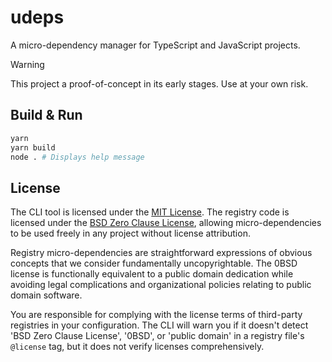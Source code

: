 # udeps

A micro-dependency manager for TypeScript and JavaScript projects.

> [!WARNING] 
> This project a proof-of-concept in its early stages. Use at your own risk.

## Build & Run

```bash
yarn
yarn build
node . # Displays help message
```

## License

The CLI tool is licensed under the [MIT License](./LICENSE). The registry code is licensed under the [BSD Zero Clause License](./registry/LICENSE), allowing micro-dependencies to be used freely in any project without license attribution.

Registry micro-dependencies are straightforward expressions of obvious concepts that we consider fundamentally uncopyrightable. The 0BSD license is functionally equivalent to a public domain dedication while avoiding legal complications and organizational policies relating to public domain software.

You are responsible for complying with the license terms of third-party registries in your configuration. The CLI will warn you if it doesn't detect 'BSD Zero Clause License', '0BSD', or 'public domain' in a registry file's `@license` tag, but it does not verify licenses comprehensively.
